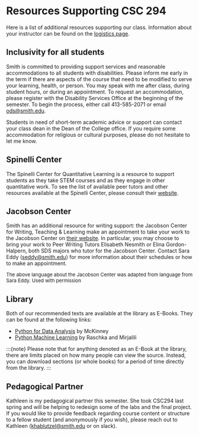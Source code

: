 # Resources Supporting CSC 294

Here is a list of additional resources supporting our class. Information about your instructor can be found on the [logistics page](https://comp-machine-learning-spring2022.github.io/syllabus-spring2022/logistics.html#instructor-information). 

## Inclusivity for all students

Smith is committed to providing support services and reasonable accommodations to all students with disabilities. Please inform me early in the term if there are aspects of the course that need to be modified to serve your learning, health, or person. You may speak with me after class, during student hours, or during an appointment. To request an accommodation, please register with the Disability Services Office at the beginning of the semester. To begin the process, either call 413-585-2071 or email ods@smith.edu.

Students in need of short-term academic advice or support can contact your class dean in the Dean of the College office. If you require some accommodation for religious or cultural purposes, please do not hesitate to let me know. 


## Spinelli Center

The Spinelli Center for Quantitative Learning is a resource to support students as they take STEM courses and as they engage in other quantitative work. To see the list of available peer tutors and other resources available at the Spinelli Center, please consult their [website](https://www.smith.edu/qlc/tutoring.html). 

## Jacobson Center

Smith has an additional resource for writing support: the Jacobson Center for Writing, Teaching & Learning make an appointment to take your work to the Jacobson Center on [their website](https://www.smith.edu/academics/jacobson-center). In particular, you may choose to bring your work to Peer Writing Tutors Elisabeth Nesmith or Elina Gordon-Halpern, both SDS majors who tutor for the Jacobson Center. Contact Sara Eddy (seddy@smith.edu) for more information about their schedules or how to make an appointment.

<font size="2">The above language about the Jacobson Center was adapted from language from Sara Eddy. Used with permission</font>

## Library

Both of our recommended texts are available at the library as E-Books. They can be found at the following links:     
 - [Python for Data Analysis](https://ebookcentral.proquest.com/lib/smith/detail.action?docID=5061179) by McKinney     
 - [Python Machine Learning](https://ebookcentral.proquest.com/lib/smith/reader.action?docID=5050960&query=) by Raschka and Mirjalili 
 

:::{note}
Please note that for anything denoted as an E-Book at the library, there are limits placed on how many people can view the source. Instead, you can download sections (or whole books) for a period of time directly from the library. 
:::


## Pedagogical Partner

Kathleen is my pedagogical partner this semester. She took CSC294 last spring and will be helping to redesign some of the labs and the final project. If you would like to provide feedback regarding course content or structure to a fellow student (and anonymously if you wish), please reach out to Kathleen (khablutzel@smith.edu or on slack).

